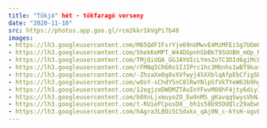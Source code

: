 ```yaml
---
title: "Tökjó" hét - tökfaragó verseny
date: "2020-11-10"
src: https://photos.app.goo.gl/rcm2kkr1kVgPi7b48
images:
- https://lh3.googleusercontent.com/M65QdFIFsrYjo69nUMwvE4MzMFEiSg7UOm0ZC4PvNnc0QdTsIIzHxEgeVUhUrKX5jbLdNV3bSQH13kkBzf1mQrJ7ugR4eNM90KUfp5WMjSYP0_fJrevkfm8mZgP2nJANcJSZGGP2CQ
- https://lh3.googleusercontent.com/5hekKeMPT_W44DGpnhSbBkT9SUUBH_mOp_NOsS8Dbg_-n0jj1RKfC9yv5ydleK5jMmG0PNdHpHIkCIPTMdR5SM5UqjCdQSjem7McTRbb3EGKDOKw2m78CFef_dc8xp1SQ8zsYBykog
- https://lh3.googleusercontent.com/TMjQiUQA_GGJAYUIcLYmsZoTC3DId6giMcP7TU1l2n26qCPzy8XCZBxAtKlyuzpqCKUWfGjzs_czAOZEhelquQSfN2hilU-yaUE67MfMxE62Hm3YX-AqOejEU3nheDlqB2dUPg7L9A
- https://lh3.googleusercontent.com/rFMNq5CR6RsSIJIPrc1hc3Mbnhs1wBT9kasb9ewT56_iiFqWqDTKB4t_o_YBFfCX1z4QgBKNOYJAOW4OpNXowTsmbxGwIodPjb06ovG6fajQhOWkgG2zbRzehfBqwN6tZ8FHV2rrmw
- https://lh3.googleusercontent.com/-ZhzaXe0g8vXVfwyj45XXblqAfpEbCfigSBAodgCRMfK860fq2IvpTL68Djl3zpaMwlw6eDHc9-xKdcIPISsucpZ2NshsWK5aD2KL5U5NwG4dRogcAuh8cLcWqlzjZIOHuxXpYP4rQ
- https://lh3.googleusercontent.com/wOsY-sChdY5nC8lRwYNlpSfVkTYeW63b9hgYCERpzPbJWwGr7DmG37UKR-ucp8A7mhT4iT2ovR8gnUmWoLfoe4glpScl6IB2ex7Ta9K6P7Fo9rQVCILntjYJRKt5i11ITllRR_BkxQ
- https://lh3.googleusercontent.com/12egjzeDWDMZTAuInYFwvMO8hF4jty6diy3shK_4JhXGPNUmipyj9_tMvHsJ1rQ8q3eZnbGJBoyBf-YPLLCxq1QyAIgc1BsN1QG6Tn-vtPprDSCK1exH0fdQTu59_if5FRRUhE980A
- https://lh3.googleusercontent.com/b0XnLjxmuyoZO_Ew9nMS_gKavqqSwysVbNJTyXvr3uMH6QgKVqIeUkZovn9Gur4wF2RWi2mStLWTA6lSj23BWuMhIHlqqv9GP4ssEcjxeqaTQIHNOH4Pdl5whhbKOKGuTP1onuDyNw
- https://lh3.googleusercontent.com/t-RUieFCposD8__bh1s58b95OUQlc29aEwU2EgIhS1gAnxivkJa5tQ8gWyP1dG_zXSrkUYNzSFH3uc9a5atHEeukdafNRpPC6OyFDOQe59VDoR2zKLQ4a0wvhu3ci19jH_AeIUqtRw
- https://lh3.googleusercontent.com/hAgra3LBOiSCSdxkx_qAj0N_c-kYsH-ogvE9O26ARW9g66Gk1xHub3pW0RVwk00repnsKYD-R6RIjwmdutUDwx4p1Py9g0IVax6bfjb5MW9ohTlMzeL5lahFYE2BSroRSrfO7OAOlA
---
```

